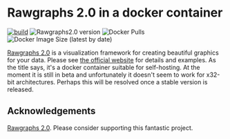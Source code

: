# Rawgraphs 2.0 in a docker container
[![build](https://github.com/hvalev/rawgraphs2.0-docker/actions/workflows/build.yml/badge.svg)](https://github.com/hvalev/rawgraphs2.0-docker/actions/workflows/build.yml)
![Rawgraphs2.0 version](https://img.shields.io/badge/version-2.0.0-beta.10-brightgreen)
![Docker Pulls](https://img.shields.io/docker/pulls/hvalev/rawgraphs2.0)
![Docker Image Size (latest by date)](https://img.shields.io/docker/image-size/hvalev/rawgraphs2.0)

[Rawgraphs 2.0](https://github.com/rawgraphs/rawgraphs-app) is a visualization framework for creating beautiful graphics for your data. Please see [the official website](https://app.rawgraphs.io/) for details and examples. As the title says, it's a docker container suitable for self-hosting. At the moment it is still in beta and unfortunately it doesn't seem to work for x32-bit architectures. Perhaps this will be resolved once a stable version is released.

## Acknowledgements
[Rawgraphs 2.0](https://github.com/rawgraphs/rawgraphs-app). Please consider supporting this fantastic project.
